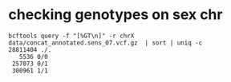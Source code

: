 
# checking genotypes on sex chr

```
bcftools query -f "[%GT\n]" -r chrX data/concat_annotated.sens_07.vcf.gz  | sort | uniq -c
28811404 ./.
   5536 0/0
 257073 0/1
 300961 1/1
```


